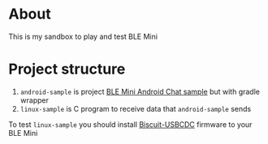 About
=====

This is my sandbox to play and test BLE Mini

Project structure
=================

  1. `android-sample` is project [BLE Mini Android Chat sample](https://github.com/RedBearLab/Android/tree/master/Examples/Chat) but with gradle wrapper
  2. `linux-sample` is C program to receive data that `android-sample` sends

  To test `linux-sample` you should install [Biscuit-USBCDC](https://github.com/RedBearLab/BLEMini/blob/master/Firmware/BLE2UART/Biscuit-USBCDC_20140409.bin) firmware to your BLE Mini
